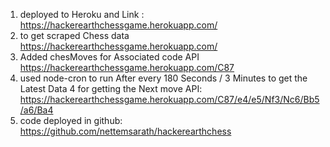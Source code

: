 1. deployed to Heroku and Link : https://hackerearthchessgame.herokuapp.com/
2. to get scraped Chess data https://hackerearthchessgame.herokuapp.com/
3. Added chesMoves for Associated code API https://hackerearthchessgame.herokuapp.com/C87
4. used node-cron to run After every 180 Seconds / 3 Minutes to get the Latest Data
   4 for getting the Next move API: https://hackerearthchessgame.herokuapp.com/C87/e4/e5/Nf3/Nc6/Bb5/a6/Ba4
5. code deployed in github: https://github.com/nettemsarath/hackerearthchess
